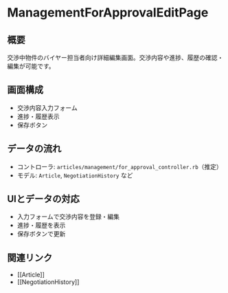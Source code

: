 # ManagementForApprovalEditPage

## 概要
交渉中物件のバイヤー担当者向け詳細編集画面。交渉内容や進捗、履歴の確認・編集が可能です。

## 画面構成
- 交渉内容入力フォーム
- 進捗・履歴表示
- 保存ボタン

## データの流れ
- コントローラ: `articles/management/for_approval_controller.rb`（推定）
- モデル: `Article`, `NegotiationHistory` など

## UIとデータの対応
- 入力フォームで交渉内容を登録・編集
- 進捗・履歴を表示
- 保存ボタンで更新

## 関連リンク
- [[Article]]
- [[NegotiationHistory]] 